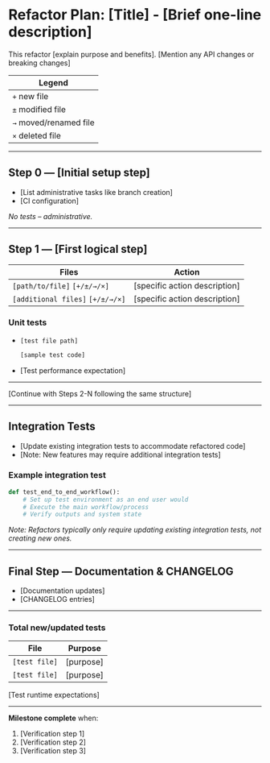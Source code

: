 # Refactor Plan: [Title] - [Brief one-line description]

This refactor [explain purpose and benefits]. 
[Mention any API changes or breaking changes]

| Legend |
|--------|
| `+` new file |
| `±` modified file |
| `→` moved/renamed file |
| `×` deleted file |

---

## Step 0 — [Initial setup step]

- [List administrative tasks like branch creation]
- [CI configuration]

_No tests – administrative._

---

## Step 1 — [First logical step]

| Files | Action |
|-------|--------|
| `[path/to/file]` `[+/±/→/×]` | [specific action description] |
| `[additional files]` `[+/±/→/×]` | [specific action description] |

### Unit tests

* `[test file path]`
  ```python
  [sample test code]
  ```
* [Test performance expectation]

---

[Continue with Steps 2-N following the same structure]

---

## Integration Tests

- [Update existing integration tests to accommodate refactored code]
- [Note: New features may require additional integration tests]

### Example integration test
```python
def test_end_to_end_workflow():
    # Set up test environment as an end user would
    # Execute the main workflow/process
    # Verify outputs and system state
```

_Note: Refactors typically only require updating existing integration tests, not creating new ones._

---

## Final Step — Documentation & CHANGELOG

- [Documentation updates]
- [CHANGELOG entries]

---

### Total new/updated tests

| File | Purpose |
|------|---------|
| `[test file]` | [purpose] |
| `[test file]` | [purpose] |

[Test runtime expectations]

---

**Milestone complete** when:

1. [Verification step 1]
2. [Verification step 2]
3. [Verification step 3] 